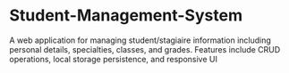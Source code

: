 # Student-Management-System
A web application for managing student/stagiaire information including personal details, specialties, classes, and grades. Features include CRUD operations, local storage persistence, and responsive UI
